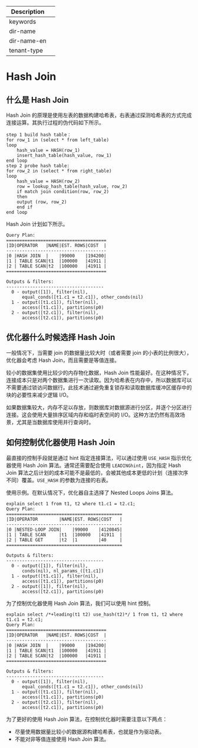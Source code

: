 | Description   |                 |
|---------------|-----------------|
| keywords      |                 |
| dir-name      |                 |
| dir-name-en   |                 |
| tenant-type   |                 |

# Hash Join

## 什么是 Hash Join

Hash Join 的原理是使用左表的数据构建哈希表，右表通过探测哈希表的方式完成连接运算。其执行过程的伪代码如下所示。

```
step 1 build hash table：
for row_1 in (select * from left_table)
loop
	hash_value = HASH(row_1)
	insert_hash_table(hash_value, row_1)
end loop
step 2 probe hash table:
for row_2 in (select * from right_table)
loop
	hash_value = HASH(row_2)
	row = lookup_hash_table(hash_value, row_2)
	if match join condition(row, row_2)
	then
  	output (row, row_2)
	end if
end loop
```

Hash Join 计划如下所示。

```
Query Plan:
======================================
|ID|OPERATOR   |NAME|EST. ROWS|COST  |
--------------------------------------
|0 |HASH JOIN  |    |99000    |194200|
|1 | TABLE SCAN|t1  |100000   |41911 |
|2 | TABLE SCAN|t2  |100000   |41911 |
======================================

Outputs & filters:
-------------------------------------
  0 - output([1]), filter(nil),
      equal_conds([t1.c1 = t2.c1]), other_conds(nil)
  1 - output([t1.c1]), filter(nil),
      access([t1.c1]), partitions(p0)
  2 - output([t2.c1]), filter(nil),
      access([t2.c1]), partitions(p0)
```

## 优化器什么时候选择 Hash Join

一般情况下，当需要 join 的数据量比较大时（或者需要 join 的小表的比例很大），优化器会考虑 Hash Join，而且需要是等值连接。

较小的数据集使用比较少的内存物化数据，Hash Join 性能最好。在这种情况下，连接成本只是对两个数据集进行一次读取。因为哈希表在内存中，所以数据库可以不需要通过锁访问数据行。此技术通过避免重复锁存和读取数据库缓冲区缓存中的块的必要性来减少逻辑 I/O。

如果数据集较大，内存不足以存放，则数据库对数据源进行分区，并逐个分区进行连接。这会使用大量排序区域内存和临时表空间的 I/O。这种方法仍然有高效场景，尤其是当数据库使用并行查询时。

## 如何控制优化器使用 Hash Join

最直接的控制手段就是通过 hint 指定连接算法，可以通过使用 `USE_HASH` 指示优化器使用 Hash Join 算法。通常还需要配合使用 `LEADINGhint`，因为指定 Hash Join 算法之后计划的成本可能不是最低的，会被其他成本更低的计划（连接次序不同）覆盖。`USE_HASH` 的参数为连接的右表。

使用示例。在默认情况下，优化器自主选择了 Nested Loops Joins 算法。

```
explain select 1 from t1, t2 where t1.c1 = t2.c1;
Query Plan:
============================================
|ID|OPERATOR        |NAME|EST. ROWS|COST   |
--------------------------------------------
|0 |NESTED-LOOP JOIN|    |99000    |4120845|
|1 | TABLE SCAN     |t1  |100000   |41911  |
|2 | TABLE GET      |t2  |1        |40     |
============================================

Outputs & filters:
-------------------------------------
  0 - output([1]), filter(nil),
      conds(nil), nl_params_([t1.c1])
  1 - output([t1.c1]), filter(nil),
      access([t1.c1]), partitions(p0)
  2 - output([1]), filter(nil),
      access([t2.c1]), partitions(p0)
```

为了控制优化器使用 Hash Join 算法，我们可以使用 hint 控制。

```
explain select /*+leading(t1 t2) use_hash(t2)*/ 1 from t1, t2 where t1.c1 = t2.c1;
Query Plan:
======================================
|ID|OPERATOR   |NAME|EST. ROWS|COST  |
--------------------------------------
|0 |HASH JOIN  |    |99000    |194200|
|1 | TABLE SCAN|t1  |100000   |41911 |
|2 | TABLE SCAN|t2  |100000   |41911 |
======================================

Outputs & filters:
-------------------------------------
  0 - output([1]), filter(nil),
      equal_conds([t1.c1 = t2.c1]), other_conds(nil)
  1 - output([t1.c1]), filter(nil),
      access([t1.c1]), partitions(p0)
  2 - output([t2.c1]), filter(nil),
      access([t2.c1]), partitions(p0)
```

为了更好的使用 Hash Join 算法，在控制优化器时需要注意以下两点：

* 尽量使用数据量比较小的数据源构建哈希表，也就是作为驱动表。
* 不能对非等值连接使用 Hash Join 算法。
